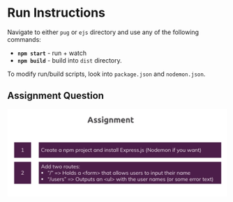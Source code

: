 # Run Instructions

Navigate to either `pug` or `ejs` directory and use any of the following commands:

- **`npm start`** - run + watch
- **`npm build`** - build into `dist` directory.

To modify run/build scripts, look into `package.json` and `nodemon.json`.

## Assignment Question

![Assignment 4](./images/assignment-4.png)
